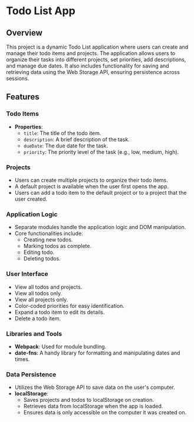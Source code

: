 # Todo List App

## Overview

This project is a dynamic Todo List application where users can create and manage their todo items and projects. The application allows users to organize their tasks into different projects, set priorities, add descriptions, and manage due dates. It also includes functionality for saving and retrieving data using the Web Storage API, ensuring persistence across sessions.

## Features

### Todo Items
- **Properties**:
  - `title`: The title of the todo item.
  - `description`: A brief description of the task.
  - `dueDate`: The due date for the task.
  - `priority`: The priority level of the task (e.g., low, medium, high).

### Projects
- Users can create multiple projects to organize their todo items.
- A default project is available when the user first opens the app.
- Users can add a todo item to the default project or to a project that the user created.

### Application Logic
- Separate modules handle the application logic and DOM manipulation.
- Core functionalities include:
  - Creating new todos.
  - Marking todos as complete.
  - Editing todo.
  - Deleting todos.

### User Interface
- View all todos and projects.
- View all todos only.
- View all projects only.
- Color-coded priorities for easy identification.
- Expand a todo item to edit its details.
- Delete a todo item.

### Libraries and Tools
- **Webpack**: Used for module bundling.
- **date-fns**: A handy library for formatting and manipulating dates and times.

### Data Persistence
- Utilizes the Web Storage API to save data on the user's computer.
- **localStorage**:
  - Saves projects and todos to localStorage on creation.
  - Retrieves data from localStorage when the app is loaded.
  - Ensures data is only accessible on the computer it was created on.
